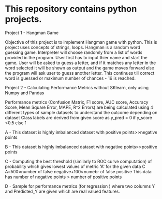 # This repository contains python projects.

Project 1 - Hangman Game

Objective of this project is to implement Hangman game with python. This is project uses concepts of strings, loops. 
Hangman is a random word guessing game. Interpreter will choose randomly from a list of words provided in the program. User first has to input thier name and start the game. User will be asked to guess a letter, and if it matches any letter in the word selected it will be shown as output and the game moves forward else the program will ask user to guess another letter. This continues till correct word is guessed or maximum number of chances - 16 is reached.


Project 2 - Calculating Performance Metrics without SKlearn, only using Numpy and Pandas

Performance metrics (Confusion Matrix, F1 score, AUC score, Accuracy Score, Mean Square Error, MAPE, R^2 Errors) are being calculated using 4 different types of sample datasets to understand the outcome depending on dataset
Class labels are derived from given score as y_pred = 0 if y_score <0.5 else 1

A - This dataset is highly imbalanced dataset with positive points>>negative points

B - This dataset is highly imbalanced dataset with negative points>>positive points

C - Computing the best threshold (similarly to ROC curve computation) of probability which gives lowest values of metric 'A' for the given data C
A=500×number of false negative+100×numebr of false positive
This data has number of negative points > number of positive points

D - Sample for performance metrics (for regression ) where two columns Y and Predicted_Y are given which are real valued features.

